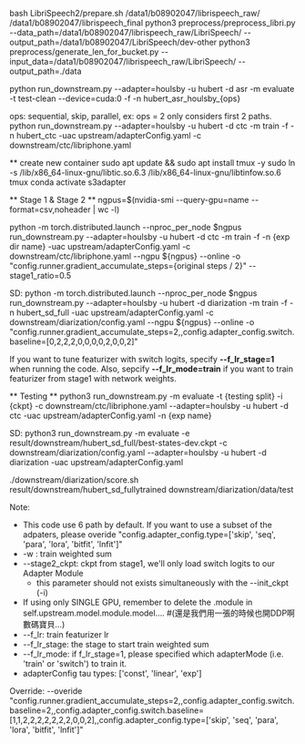 bash LibriSpeech2/prepare.sh /data1/b08902047/librispeech_raw/ /data1/b08902047/librispeech_final
python3 preprocess/preprocess_libri.py --data_path=/data1/b08902047/librispeech_raw/LibriSpeech/ --output_path=/data1/b08902047/LibriSpeech/dev-other
python3 preprocess/generate_len_for_bucket.py --input_data=/data1/b08902047/librispeech_raw/LibriSpeech/ --output_path=./data

python run_downstream.py --adapter=houlsby -u hubert -d asr -m evaluate -t test-clean --device=cuda:0 -f -n hubert_asr_houlsby_{ops}

ops: sequential, skip, parallel, ex: ops = 2 only considers first 2 paths.
python run_downstream.py --adapter=houlsby -u hubert -d ctc -m train -f -n hubert_ctc -uac upstream/adapterConfig.yaml -c downstream/ctc/libriphone.yaml

** create new container
sudo apt update && sudo apt install tmux -y
sudo ln -s /lib/x86_64-linux-gnu/libtic.so.6.3 /lib/x86_64-linux-gnu/libtinfow.so.6
tmux
conda activate s3adapter


** Stage 1 & Stage 2 **
ngpus=$(nvidia-smi --query-gpu=name --format=csv,noheader | wc -l)

python -m torch.distributed.launch --nproc_per_node $ngpus run_downstream.py --adapter=houlsby -u hubert -d ctc -m train -f -n {exp dir name} -uac upstream/adapterConfig.yaml -c downstream/ctc/libriphone.yaml --ngpu ${ngpus} --online -o "config.runner.gradient_accumulate_steps={original steps / 2}" --stage1_ratio=0.5

SD:
python -m torch.distributed.launch --nproc_per_node $ngpus run_downstream.py --adapter=houlsby -u hubert -d diarization -m train -f -n hubert_sd_full -uac upstream/adapterConfig.yaml -c downstream/diarization/config.yaml --ngpu ${ngpus} --online -o "config.runner.gradient_accumulate_steps=2,,config.adapter_config.switch.baseline=[0,2,2,2,0,0,0,0,2,0,0,2]"

If you want to tune featurizer with switch logits, specify **--f_lr_stage=1** when running the code.
Also, sepcify **--f_lr_mode=train** if you want to train featurizer from stage1 with network weights.

** Testing **
python3 run_downstream.py -m evaluate -t {testing split} -i {ckpt} -c downstream/ctc/libriphone.yaml --adapter=houlsby -u hubert -d ctc -uac upstream/adapterConfig.yaml -n {exp name}

SD:
python3 run_downstream.py -m evaluate -e result/downstream/hubert_sd_full/best-states-dev.ckpt -c downstream/diarization/config.yaml --adapter=houlsby -u hubert -d diarization -uac upstream/adapterConfig.yaml

./downstream/diarization/score.sh result/downstream/hubert_sd_fullytrained downstream/diarization/data/test

Note: 
* This code use 6 path by default. If you want to use a subset of the adpaters, please overide "config.adapter_config.type=['skip', 'seq', 'para', 'lora', 'bitfit', 'lnfit']"
* -w : train weighted sum
* --stage2_ckpt: ckpt from stage1, we'll only load switch logits to our Adapter Module
    * this parameter should not exists simultaneously with the --init_ckpt (-i)
* If using only SINGLE GPU, remember to delete the .module in self.upstream.model.module.model.... #(還是我們用一張的時候也開DDP啊數碼寶貝...)
* --f_lr: train featurizer lr
* --f_lr_stage: the stage to start train weighted sum
* --f_lr_mode: if f_lr_stage=1, please specified which adapterMode (i.e. 'train' or 'switch') to train it.  
* adapterConfig tau types: ['const', 'linear', 'exp']


Override:
--overide "config.runner.gradient_accumulate_steps=2,,config.adapter_config.switch.baseline=2,,config.adapter_config.switch.baseline=[1,1,2,2,2,2,2,2,2,0,0,2],,config.adapter_config.type=['skip', 'seq', 'para', 'lora', 'bitfit', 'lnfit']"

